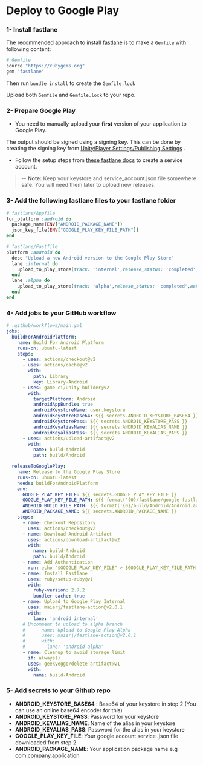 # Deploy to Google Play

### 1- Install fastlane

The recommended approach to install [fastlane](https://docs.fastlane.tools/getting-started/android/setup/)
is to make a `Gemfile` with following content:

```ruby
# Gemfile
source "https://rubygems.org"
gem "fastlane"
```

Then run `bundle install` to create the `Gemfile.lock`

Upload both `Gemfile` and `Gemfile.lock` to your repo.

### 2- Prepare Google Play

- You need to manually upload your **first** version of your application to Google Play.

The output should be signed using a signing key. This can be done by creating the signing key from
[Unity/Player Settings/Publishing Settings](https://docs.unity3d.com/2017.3/Documentation/Manual/class-PlayerSettingsAndroid.html) .

- Follow the setup steps from [these fastlane docs](https://docs.fastlane.tools/actions/supply/) to create a service account.

> -- **Note:** Keep your keystore and service_account.json file somewhere safe. You will need them later to upload new releases.

### 3- Add the following fastlane files to your fastlane folder

```ruby
# fastlane/Appfile
for_platform :android do
  package_name(ENV["ANDROID_PACKAGE_NAME"])
  json_key_file(ENV["GOOGLE_PLAY_KEY_FILE_PATH"])
end
```

```ruby
# fastlane/Fastfile
platform :android do
  desc "Upload a new Android version to the Google Play Store"
  lane :internal do
    upload_to_play_store(track: 'internal',release_status: 'completed',aab: "#{ENV['ANDROID_BUILD_FILE_PATH']}")
  end
  lane :alpha do
    upload_to_play_store(track: 'alpha',release_status: 'completed',aab: "#{ENV['ANDROID_BUILD_FILE_PATH']}")
  end
end
```

### 4- Add jobs to your GitHub workflow

```yaml
# .github/workflows/main.yml
jobs:
  buildForAndroidPlatform:
    name: Build For Android Platform
    runs-on: ubuntu-latest
    steps:
      - uses: actions/checkout@v2
      - uses: actions/cache@v2
        with:
          path: Library
          key: Library-Android
      - uses: game-ci/unity-builder@v2
        with:
          targetPlatform: Android
          androidAppBundle: true
          androidKeystoreName: user.keystore
          androidKeystoreBase64: ${{ secrets.ANDROID_KEYSTORE_BASE64 }}
          androidKeystorePass: ${{ secrets.ANDROID_KEYSTORE_PASS }}
          androidKeyaliasName: ${{ secrets.ANDROID_KEYALIAS_NAME }}
          androidKeyaliasPass: ${{ secrets.ANDROID_KEYALIAS_PASS }}
      - uses: actions/upload-artifact@v2
        with:
          name: build-Android
          path: build/Android

  releaseToGooglePlay:
    name: Release to the Google Play Store
    runs-on: ubuntu-latest
    needs: buildForAndroidPlatform
    env:
      GOOGLE_PLAY_KEY_FILE: ${{ secrets.GOOGLE_PLAY_KEY_FILE }}
      GOOGLE_PLAY_KEY_FILE_PATH: ${{ format('{0}/fastlane/google-fastlane.json', github.workspace) }}
      ANDROID_BUILD_FILE_PATH: ${{ format('{0}/build/Android/Android.aab', github.workspace) }}
      ANDROID_PACKAGE_NAME: ${{ secrets.ANDROID_PACKAGE_NAME }}
    steps:
      - name: Checkout Repository
        uses: actions/checkout@v2
      - name: Download Android Artifact
        uses: actions/download-artifact@v2
        with:
          name: build-Android
          path: build/Android
      - name: Add Authentication
        run: echo "$GOOGLE_PLAY_KEY_FILE" > $GOOGLE_PLAY_KEY_FILE_PATH
      - name: Install Fastlane
        uses: ruby/setup-ruby@v1
        with:
          ruby-version: 2.7.2
          bundler-cache: true
      - name: Upload to Google Play Internal
        uses: maierj/fastlane-action@v2.0.1
        with:
          lane: 'android internal'
      # Uncomment to upload to alpha branch
      #    - name: Upload to Google Play Alpha
      #      uses: maierj/fastlane-action@v2.0.1
      #      with:
      #        lane: 'android alpha'
      - name: Cleanup to avoid storage limit
        if: always()
        uses: geekyeggo/delete-artifact@v1
        with:
          name: build-Android
```

### 5- Add secrets to your Github repo

- **ANDROID_KEYSTORE_BASE64** : Base64 of your keystore in step 2 (You can use an online base64 encoder for this)
- **ANDROID_KEYSTORE_PASS**: Password for your keystore
- **ANDROID_KEYALIAS_NAME**: Name of the alias in your keystore
- **ANDROID_KEYALIAS_PASS**: Password for the alias in your keystore
- **GOOGLE_PLAY_KEY_FILE**: Your google account service .json file downloaded from step 2
- **ANDROID_PACKAGE_NAME**: Your application package name e.g com.company.application
